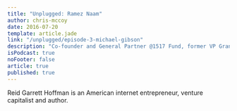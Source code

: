```yaml
---
title: "Unplugged: Ramez Naam"
author: chris-mccoy
date: 2016-07-20
template: article.jade
link: "/unplugged/episode-3-michael-gibson"
description: "Co-founder and General Partner @1517 Fund, former VP Grants @Thiel Foundation, Oxford, writer @MIT Technology Review, poet-philosopher-VC"
isPodcast: true
noFooter: false
article: true
published: true
---
```


<p>
  Reid Garrett Hoffman is an American internet entrepreneur, venture capitalist and author.
</p>

